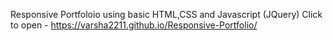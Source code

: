Responsive Portfoloio using basic HTML,CSS and Javascript (JQuery)
Click to open - https://varsha2211.github.io/Responsive-Portfolio/
